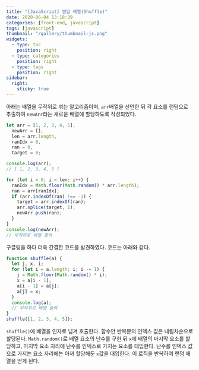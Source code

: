 ```yaml
---
title: "[JavaScript] 랜덤 배열(Shuffle)"
date: 2020-06-04 13:18:39
categories: [front-end, javascript]
tags: [javascript]
thumbnail: "/gallery/thumbnail-js.png"
widgets:
  - type: toc
    position: right
  - type: categories
    position: right
  - type: tags
    position: right
sidebar:
  right:
    sticky: true
---
```


아래는 배열을 무작위로 섞는 알고리즘이며, `arr`배열을 선언한 뒤 각 요소를 랜덤으로 추출하여 `newArr`라는 새로운 배열에 할당하도록 작성되었다.

<!-- more -->

```javascript
let arr = [1, 2, 3, 4, 5],
  newArr = [],
  len = arr.length,
  ranIdx = 0,
  ran = 0,
  target = 0;

console.log(arr);
// [ 1, 2, 3, 4, 5 ]

for (let i = 0; i < len; i++) {
  ranIdx = Math.floor(Math.random() * arr.length);
  ran = arr[ranIdx];
  if (arr.indexOf(ran) !== -1) {
    target = arr.indexOf(ran);
    arr.splice(target, 1);
    newArr.push(ran);
  }
}
console.log(newArr);
// 무작위로 배열 출력
```

구글링을 하다 더욱 간결한 코드를 발견하였다. 코드는 아래와 같다.

```javascript
function shuffle(a) {
  let j, x, i;
  for (let i = a.length; i; i -= 1) {
    j = Math.floor(Math.random() * i);
    x = a[i - 1];
    a[i - 1] = a[j];
    a[j] = x;
  }
  console.log(a);
  // 무작위로 배열 출력
}
shuffle([1, 2, 3, 4, 5]);
```

 `shuffle()`에 배열을 인자로 넘겨 호출한다. 함수안 반복문의 인덱스 값은 내림차순으로 할당된다. `Math.random()`로 배열 요소의 난수를 구한 뒤 `x`에 배열의 마지막 요소를 할당하고, 마지막 요소 자리에 난수를 인덱스로 가지는 요소를 대입한다. 난수를 인덱스 값으로 가지는 요소 자리에는 아까 할당해둔 `x`값을 대입한다. 이 로직을 반복하여 랜덤 배열을 얻게 된다.
